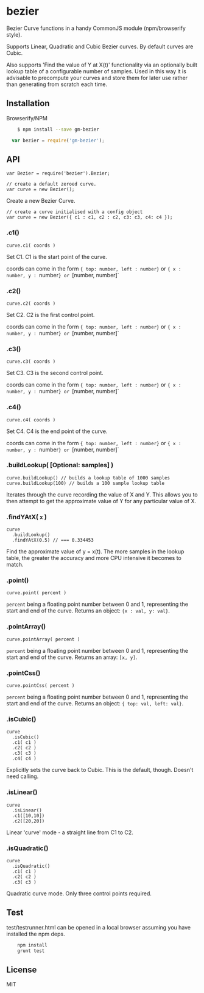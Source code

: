 # bezier

  Bezier Curve functions in a handy CommonJS module (npm/browserify style).
  
  Supports Linear, Quadratic and Cubic Bezier curves. By default curves are Cubic.
  
  Also supports 'Find the value of Y at X(t)' functionality via an optionally built lookup table of a configurable number of samples. Used in this
  way it is advisable to precompute your curves and store them for later use rather than generating from scratch each time.

## Installation

Browserify/NPM

```sh
    $ npm install --save gm-bezier
```

```js
  var bezier = require('gm-bezier');
```

## API

    var Bezier = require('bezier').Bezier;
    
    // create a default zeroed curve.
    var curve = new Bezier();
  
  Create a new Bezier Curve.
  
    // create a curve initialised with a config object
    var curve = new Bezier({ c1 : c1, c2 : c2, c3: c3, c4: c4 });

### .c1()

    curve.c1( coords )

  Set C1. C1 is the start point of the curve.

  coords can come in the form `{ top: number, left : number}` or `{ x : number, y : `number`} or `[number, number]`

### .c2()

    curve.c2( coords )

  Set C2. C2 is the first control point.

  coords can come in the form `{ top: number, left : number}` or `{ x : number, y : `number`} or `[number, number]`


### .c3()

    curve.c3( coords )

  Set C3. C3 is the second control point.

  coords can come in the form `{ top: number, left : number}` or `{ x : number, y : `number`} or `[number, number]`

### .c4()

    curve.c4( coords )

  Set C4. C4 is the end point of the curve.

  coords can come in the form `{ top: number, left : number}` or `{ x : number, y : `number`} or `[number, number]`

### .buildLookup( [Optional: samples] )

    curve.buildLookup() // builds a lookup table of 1000 samples
    curve.buildLookup(100) // builds a 100 sample lookup table
    
  Iterates through the curve recording the value of X and Y. This allows you to then attempt to get the approximate value of Y for any particular value of X.
  
### .findYAtX( `x` )

    curve
      .buildLookup()
      .findYAtX(0.5) // === 0.334453
      
  Find the approximate value of y = x(t). The more samples in the lookup table, the greater the accuracy and more CPU intensive it becomes to match. 

### .point()

    curve.point( percent ) 

  `percent` being a floating point number between 0 and 1, representing the start and end of the curve. Returns an object: `{x : val, y: val}`.

### .pointArray()

    curve.pointArray( percent )

  `percent` being a floating point number between 0 and 1, representing the start and end of the curve. Returns an array: `[x, y]`.

### .pointCss()

    curve.pointCss( percent )

  `percent` being a floating point number between 0 and 1, representing the start and end of the curve. Returns an object: `{ top: val, left: val}`.

    
### .isCubic()

    curve
      .isCubic()
      .c1( c1 )
      .c2( c2 )
      .c3( c3 )
      .c4( c4 )
      
  Explicitly sets the curve back to Cubic. This is the default, though. Doesn't need calling.
    
### .isLinear()

    curve
      .isLinear()
      .c1([10,10])
      .c2([20,20])
      
  Linear 'curve' mode - a straight line from C1 to C2.
  
### .isQuadratic()

    curve
      .isQuadratic()
      .c1( c1 )
      .c2( c2 )
      .c3( c3 )
      
  Quadratic curve mode. Only three control points required.

## Test

  test/testrunner.html can be opened in a local browser assuming you have installed the npm deps.

```sh
    npm install
    grunt test
```

## License

  MIT
